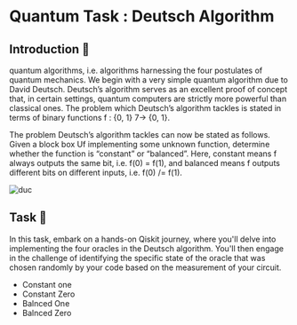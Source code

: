 # Quantum Task : Deutsch Algorithm

## Introduction 🌌

quantum algorithms, i.e. algorithms harnessing the four postulates of quantum mechanics. We begin with a very simple quantum algorithm due to David Deutsch. 
Deutsch’s algorithm serves as an excellent proof of concept that, in certain settings, quantum computers are
strictly more powerful than classical ones. 
The problem which Deutsch’s algorithm tackles is stated in terms of binary functions f : {0, 1} 7→ {0, 1}.

The problem Deutsch’s algorithm tackles can now be stated as follows. Given a block box Uf implementing
some unknown function, determine whether the function is “constant” or “balanced”. Here,
constant means f always outputs the same bit, i.e. f(0) = f(1), and balanced means f outputs different bits
on different inputs, i.e. f(0) /= f(1).


![duc](https://github.com/hayaalhawas/Deutsch-Algorithm/assets/109044183/2da21d2d-750c-402e-97b2-277186eab6b4)


## Task 📝

In this task, embark on a hands-on Qiskit journey, where you'll delve into implementing the four oracles in the Deutsch algorithm. You'll then engage in the challenge of identifying the specific state of the oracle that was chosen randomly by your code based on the measurement of your circuit.

- Constant one
- Constant Zero
- Balnced One
- Balnced Zero






